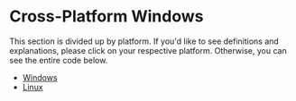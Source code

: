 # Cross-Platform Windows

This section is divided up by platform. If you'd like to see definitions and explanations, please click on your respective platform. Otherwise, you can see the entire code below.

- [Windows](./chap04-windows.md)
- [Linux](./chap04-linux.md)
